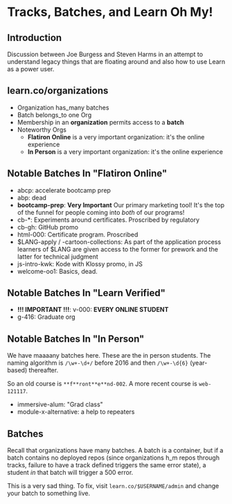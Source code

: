# Tracks, Batches, and Learn Oh My!

## Introduction

Discussion between Joe Burgess and Steven Harms in an attempt to understand
legacy things that are floating around and also how to use Learn as a power
user.


## learn.co/organizations

* Organization has\_many batches
* Batch belongs\_to one Org
* Membership in an **organization** permits access to a **batch**
* Noteworthy Orgs 
  * **Flatiron Online** is a very important organization: it's the online experience
  * **In Person** is a very important organization: it's the online experience

## Notable Batches In "Flatiron Online"

* abcp: accelerate bootcamp prep
* abp: dead
* **bootcamp-prep**: **Very Important** Our primary marketing tool! It's the
  top of the funnel for people coming into _both_ of our programs!
* cb-\*: Experiments around certificates. Proscribed by regulatory
* cb-gh: GitHub promo
* html-000: Certificate program. Proscribed
* $LANG-apply / -cartoon-collections: As part of the application process
  learners of $LANG are given access to the former for prework and the latter
  for technical judgment
* js-intro-kwk: Kode with Klossy promo, in JS
* welcome-oo1: Basics, dead.

## Notable Batches In "Learn Verified"

* **!!! IMPORTANT !!!**: v-000: **EVERY ONLINE STUDENT**
* g-416: Graduate org

## Notable Batches In "In Person"

We have maaaany batches here. These are the in person students. The naming
algorithm is `/\w+-\d+/` before 2016 and then `/\w+-\d{6}` (year-based)
thereafter.

So an old course is `**f**ront**e**nd-002`. A more recent course is
`web-121117`.

* immersive-alum: "Grad class"
* module-x-alternative: a help to repeaters

## Batches

Recall that organizations have many batches. A batch is a container, but if a
batch contains no deployed repos (since organizations h\_m repos through
tracks, failure to have a track defined triggers the same error state), a
student _in_ that batch will trigger a 500 error.

This is a very sad thing. To fix, visit `learn.co/$USERNAME/admin` and change
your batch to something live.
